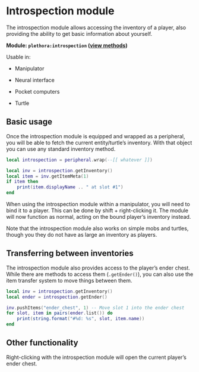 # Introspection module
The introspection module allows accessing the inventory of a player, also providing the ability to get basic information about yourself.

**Module: `plethora:introspection` ([view methods](https://plethora.madefor.cc/methods.html#module-methods-plethora:introspection))**

Usable in:

- Manipulator

- Neural interface

- Pocket computers

- Turtle

## Basic usage
Once the introspection module is equipped and wrapped as a peripheral, you will be able to fetch the current entity/turtle’s inventory. With that object you can use any standard inventory method.

```lua
local introspection = peripheral.wrap(--[[ whatever ]])

local inv = introspection.getInventory()
local item = inv.getItemMeta(1)
if item then
	print(item.displayName .. " at slot #1")
end
```

When using the introspection module within a manipulator, you will need to bind it to a player. This can be done by shift + right-clicking it. The module will now function as normal, acting on the bound player’s inventory instead.

Note that the introspection module also works on simple mobs and turtles, though you they do not have as large an inventory as players.

## Transferring between inventories
The introspection module also provides access to the player’s ender chest. While there are methods to access them (`.getEnder()`), you can also use the item transfer system to move things between them.

```lua
local inv = introspection.getInventory()
local ender = introspection.getEnder()

inv.pushItems("ender_chest", 1) -- Move slot 1 into the ender chest
for slot, item in pairs(ender.list()) do
	print(string.format("#%d: %s", slot, item.name))
end
```
## Other functionality
Right-clicking with the introspection module will open the current player’s ender chest.